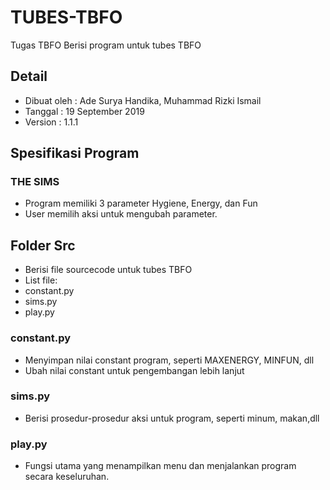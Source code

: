 # TUBES-TBFO
Tugas TBFO
Berisi program untuk tubes TBFO

## Detail
- Dibuat oleh : Ade Surya Handika, Muhammad Rizki Ismail
- Tanggal     : 19 September 2019
- Version     : 1.1.1

## Spesifikasi Program
### THE SIMS
- Program memiliki 3 parameter Hygiene, Energy, dan Fun
- User memilih aksi untuk mengubah parameter.

## Folder Src
- Berisi file sourcecode untuk tubes TBFO
- List file:
- constant.py
- sims.py
- play.py
### constant.py
- Menyimpan nilai constant program, seperti MAXENERGY, MINFUN, dll
- Ubah nilai constant untuk pengembangan lebih lanjut

### sims.py
- Berisi prosedur-prosedur aksi untuk program, seperti minum, makan,dll

### play.py
- Fungsi utama yang menampilkan menu dan menjalankan program secara keseluruhan.
